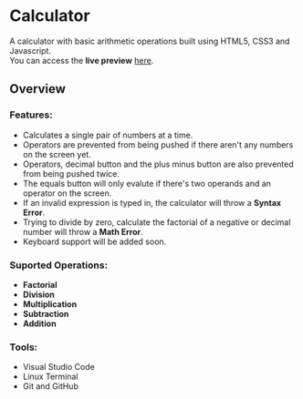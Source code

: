 # Calculator
A calculator with basic arithmetic operations built using HTML5, CSS3 and Javascript.  
You can access the **live preview** [here](https://cassianocaron.github.io/calculator/).

## Overview

### Features:
- Calculates a single pair of numbers at a time.
- Operators are prevented from being pushed if there aren't any numbers on the screen yet.
- Operators, decimal button and the plus minus button are also prevented from being pushed twice.
- The equals button will only evalute if there's two operands and an operator on the screen.
- If an invalid expression is typed in, the calculator will throw a **Syntax Error**.
- Trying to divide by zero, calculate the factorial of a negative or decimal number will throw a **Math Error**.
- Keyboard support will be added soon.

### Suported Operations:
- **Factorial**
- **Division**
- **Multiplication**
- **Subtraction**
- **Addition**

### Tools:
- Visual Studio Code
- Linux Terminal
- Git and GitHub